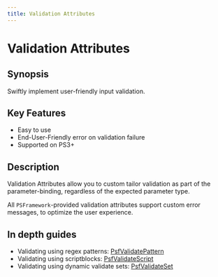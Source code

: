 ```yaml
---
title: Validation Attributes
---
```

# Validation Attributes
## Synopsis
Swiftly implement user-friendly input validation.

## Key Features

 - Easy to use
 - End-User-Friendly error on validation failure
 - Supported on PS3+

## Description

Validation Attributes allow you to custom tailor validation as part of the parameter-binding, regardless of the expected parameter type.

All `PSFramework`-provided validation attributes support custom error messages, to optimize the user experience.

## In depth guides

 - Validating using regex patterns: [PsfValidatePattern](validation-attributes/psfvalidatepattern.html)
 - Validating using scriptblocks: [PsfValidateScript](validation-attributes/psfvalidatescript.html)
 - Validating using dynamic validate sets: [PsfValidateSet](validation-attributes/psfvalidateset.html)

